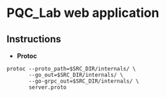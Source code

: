 # PQC_Lab web application

## Instructions

- **Protoc**

```
protoc --proto_path=$SRC_DIR/internals/ \
       --go_out=$SRC_DIR/internals/ \
       --go-grpc_out=$SRC_DIR/internals/ \
       server.proto
```



